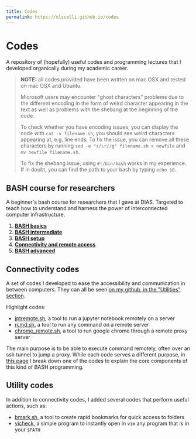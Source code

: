 ```yaml
---
title: Codes
permalink: https://nlscelli.github.io/codes
---
```


# Codes
A repository of (hopefully) useful codes and programming lectures that I developed organically during my academic career.

> **NOTE:** all codes provided have been written on mac OSX and tested on mac OSX and Ubuntu. 
>
> Microsoft users may encounter "ghost characters" problems due to the different encoding in the form of weird character appearing in the text as well as problems with the shebang at the beginning of the code.
> 
> To check whether you have encoding issues, you can display the code with `cat -v filename.sh`; you should see weird characters appearing at, e.g. line ends. To fix the issue, you can remove all these characters by running `sed -e "s/\r//g" filename.sh > newfile` and `mv newfile filename.sh`.
> 
> To fix the shebang issue, using `#!/bin/bash` works in my experience. If in doubt, you can find the path to your bash by typing `echo $0`.


## BASH course for researchers
A beginner's bash course for researchers that I gave at DIAS. Targeted to teach how to understand and harness the power of interconnected computer infrastructure.

1. [**BASH basics**](1-bash_basics.md)
2. [**BASH intermediate**](2-bash_parsing.md)
3. [**BASH setup**](3-bash_setup.md)
4. [**Connectivity and remote access**](4-accessing_computers.md)
5. [**BASH advanced**](5-bash_advanced.md)


## Connectivity codes
A set of codes I developed to ease the accessibility and communication in between computers. They can all be seen [on my github, in the "Utilities" section](https://github.com/nlscelli/Utilities).

Highlight codes:
- [jptremote.sh](https://github.com/nlscelli/Utilities/blob/main/jptremote.sh), a tool to run a jupyter notebook remotely on a server
- [rcmd.sh](https://github.com/nlscelli/Utilities/blob/main/rcmd.sh), a tool to run any command on a remote server
- [chrome_remote.sh](https://github.com/nlscelli/Utilities/blob/main/chrome_remote.sh), a tool to run google chrome through a remote proxy server

The main purpose is to be able to execute command remotely, often over an ssh tunnel to jump a proxy. While each code serves a different purpose, in [this page](connectivity_example.md) I break down one of the codes to explain the core components of this kind of BASH programming.

## Utility codes
In addition to connectivity codes, I added several codes that perform useful actions, such as:
- [bmark.sh](https://github.com/nlscelli/Utilities/blob/main/bmark.sh), a tool to create rapid bookmarks for quick access to folders 
- [vicheck](https://github.com/nlscelli/Utilities/blob/main/vicheck), a simple program to instantly open in `vim` any program that is in your `$PATH`
